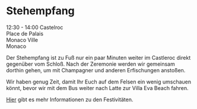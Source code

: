 ---
---

# Stehempfang

12:30 - 14:00 Castelroc  
Place de Palais  
Monaco Ville  
Monaco

Der Stehempfang ist zu Fuß nur ein paar Minuten weiter im Castleroc direkt gegenüber vom Schloß. Nach der Zeremonie werden wir gemeinsam dorthin gehen, um mit Champagner und anderen Erfischungen anstoßen.

Wir haben genug Zeit, damit Ihr Euch auf dem Felsen ein wenig umschauen könnt, bevor wir mit dem Bus weiter nach Latte zur Villa Eva Beach fahren.

[Hier](/de/events) gibt es mehr Informationen zu den Festivitäten.
